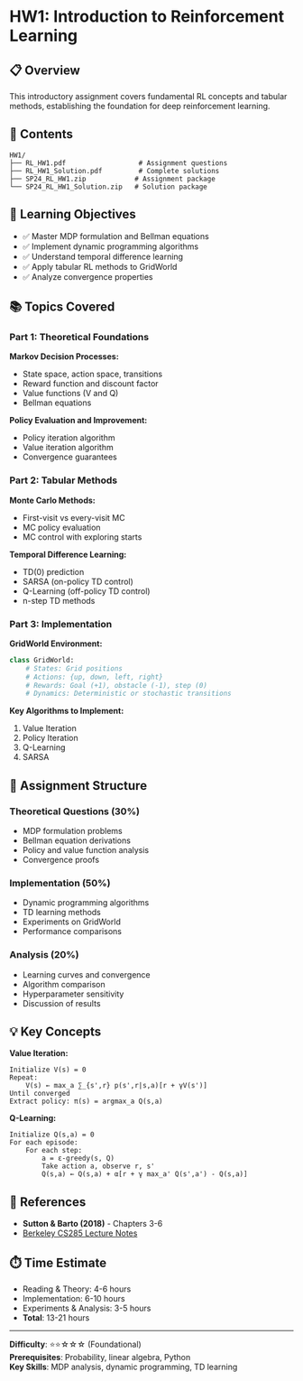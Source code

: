 # HW1: Introduction to Reinforcement Learning

## 📋 Overview

This introductory assignment covers fundamental RL concepts and tabular methods, establishing the foundation for deep reinforcement learning.

## 📂 Contents

```
HW1/
├── RL_HW1.pdf                  # Assignment questions
├── RL_HW1_Solution.pdf         # Complete solutions
├── SP24_RL_HW1.zip            # Assignment package
└── SP24_RL_HW1_Solution.zip   # Solution package
```

## 🎯 Learning Objectives

- ✅ Master MDP formulation and Bellman equations
- ✅ Implement dynamic programming algorithms
- ✅ Understand temporal difference learning
- ✅ Apply tabular RL methods to GridWorld
- ✅ Analyze convergence properties

## 📚 Topics Covered

### Part 1: Theoretical Foundations

**Markov Decision Processes:**

- State space, action space, transitions
- Reward function and discount factor
- Value functions (V and Q)
- Bellman equations

**Policy Evaluation and Improvement:**

- Policy iteration algorithm
- Value iteration algorithm
- Convergence guarantees

### Part 2: Tabular Methods

**Monte Carlo Methods:**

- First-visit vs every-visit MC
- MC policy evaluation
- MC control with exploring starts

**Temporal Difference Learning:**

- TD(0) prediction
- SARSA (on-policy TD control)
- Q-Learning (off-policy TD control)
- n-step TD methods

### Part 3: Implementation

**GridWorld Environment:**

```python
class GridWorld:
    # States: Grid positions
    # Actions: {up, down, left, right}
    # Rewards: Goal (+1), obstacle (-1), step (0)
    # Dynamics: Deterministic or stochastic transitions
```

**Key Algorithms to Implement:**

1. Value Iteration
2. Policy Iteration
3. Q-Learning
4. SARSA

## 📝 Assignment Structure

### Theoretical Questions (30%)

- MDP formulation problems
- Bellman equation derivations
- Policy and value function analysis
- Convergence proofs

### Implementation (50%)

- Dynamic programming algorithms
- TD learning methods
- Experiments on GridWorld
- Performance comparisons

### Analysis (20%)

- Learning curves and convergence
- Algorithm comparison
- Hyperparameter sensitivity
- Discussion of results

## 💡 Key Concepts

**Value Iteration:**

```
Initialize V(s) = 0
Repeat:
    V(s) ← max_a ∑_{s',r} p(s',r|s,a)[r + γV(s')]
Until converged
Extract policy: π(s) = argmax_a Q(s,a)
```

**Q-Learning:**

```
Initialize Q(s,a) = 0
For each episode:
    For each step:
        a = ε-greedy(s, Q)
        Take action a, observe r, s'
        Q(s,a) ← Q(s,a) + α[r + γ max_a' Q(s',a') - Q(s,a)]
```

## 📖 References

- **Sutton & Barto (2018)** - Chapters 3-6
- [Berkeley CS285 Lecture Notes](http://rail.eecs.berkeley.edu/deeprlcourse/)

## ⏱️ Time Estimate

- Reading & Theory: 4-6 hours
- Implementation: 6-10 hours
- Experiments & Analysis: 3-5 hours
- **Total**: 13-21 hours

---

**Difficulty**: ⭐⭐☆☆☆ (Foundational)  
**Prerequisites**: Probability, linear algebra, Python  
**Key Skills**: MDP analysis, dynamic programming, TD learning

